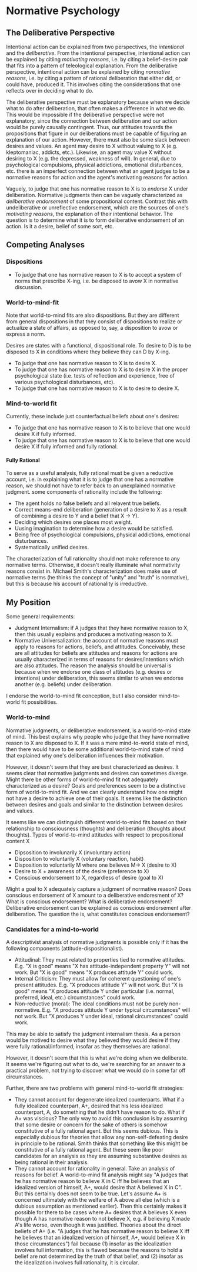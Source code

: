 # Normative Psychology

## The Deliberative Perspective

Intentional action can be explained from two perspectives, the *intentional* and the *deliberative*. From the intentional perspective, intentional action can be explained by citiing *motivating reasons*, i.e. by citing a belief-desire pair that fits into a pattern of teleological explanation. From the deliberative perspective, intentional action can be explained by citing *normative reasons*, i.e. by citing a pattern of rational deliberation that either did, or could have, produced it. This involves citing the considerations that one reflects over in deciding what to do. 

The deliberative perspective must be explanatory because when we decide what to do after deliberation, that often makes a difference in what we do. This would be impossible if the deliberative perspective were not explanatory, since the connection between deliberation and our action would be purely causally contingent. Thus, our attitudes towards the propositions that figure in our deliberations must be capable of figuring an explanation of our action. However, there must also be some slack between desires and values. An agent may desire to X without valuing to X (e.g. kleptomaniac, addicts, etc.). Likewise, an agent may value X without desiring to X (e.g. the depressed, weakness of will). In general, due to psychological compulsions, physical addictions, emotional disturbances, etc. there is an imperfect connection between what an agent judges to be a normative reasons for action and the agent's motivating reasons for action.

Vaguely, to judge that one has normative reason to X is to *endorse* X under deliberation. Normative judgments then can be vaguely characterized as *deliberative endorsement* of some propositional content. Contrast this with undeliberative or unreflective endorsement, which are the sources of one's *motivating reasons*, the explanation of their intentional behavior. The question is to determine what it is to form deliberative endorsement of an action. Is it a desire, belief of some sort, etc.

## Competing Analyses

### Dispositions

- To judge that one has normative reason to X is to accept a system of norms that prescribe X-ing, i.e. be disposed to avow X in normative discussion.

### World-to-mind-fit

Note that world-to-mind fits are also dispositions. But they are different from general dispositions in that they consist of dispositions to realize or actualize a state of affairs, as opposed to, say, a disposition to avow or express a norm.

Desires are states with a functional, dispositional role. To desire to D is to be disposed to X in conditions where they believe they can D by X-ing.

- To judge that one has normative reason to X is to desire X.
- To judge that one has normative reason to X is to desire X in the proper psychological state (i.e. tests of reflection and experience, free of various psychological disturbances, etc).
- To judge that one has normative reason to X is to desire to desire X.

### Mind-to-world fit 

Currently, these include just counterfactual beliefs about one's desires:

- To judge that one has normative reason to X is to believe that one would desire X if fully informed.
- To judge that one has normative reason to X is to believe that one would desire X if fully informed and fully rational. 

#### Fully Rational

To serve as a useful analysis, fully rational must be given a reductive account, i.e. in explaining what it is to judge that one has a normative reason, we should not have to refer back to an unexplained normative judgment. some components of rationality include the following:

- The agent holds no false beliefs and all relavent true beliefs.
- Correct means-end deliberation (generation of a desire to X as a result of combining a desire to Y and a belief that X -> Y).
- Deciding which desires one places most weight.
- Uusing imagination to determine how a desire would be satisfied.
- Being free of psychological compulsions, physical addictions, emotional disturbances.
- Systematically unified desires.

The characterization of full rationality should not make reference to any normative terms. Otherwise, it doesn't really illuminate what normativity reasons consist in. Michael Smith's characterization does make use of normative terms (he thinks the concept of "unity" and "truth" is normative), but this is because his account of rationality is irreductive.

## My Position

Some general requirements:

- Judgment Internalism: if A judges that they have normative reason to X, then this usually explains and produces a motivating reason to X.
- Normative Universalization: the account of normative reasons must apply to reasons for actions, beliefs, and attitudes. Conceivably, these are all attitudes for beliefs are attitudes and reasons for actions are usually characterized in terms of reasons for desires/intentions which are also attitudes. The reason the analysis should be universal is because when we endorse one class of attitudes (e.g. desires or intentions) under deliberation, this seems similar to when we endorse another (e.g. beliefs) under deliberation.

I endorse the world-to-mind fit conception, but I also consider mind-to-world fit possibilities.

### World-to-mind

Normative judgments, or deliberative endorsement, is a world-to-mind state of mind. This best explains why people who judge that they have normative reason to X are disposed to X. If it was a mere mind-to-world state of mind, then there would have to be some additional world-to-mind state of mind that explained why one's deliberation influences their motivation. 

However, it doesn't seem that they are best characterized as desires. It seems clear that normative judgments and desires can sometimes diverge. Might there be other forms of world-to-mind fit not adequately characterized as a desire? Goals and preferences seem to be a distinctive form of world-to-mind fit. And we can clearly understand how one might not have a desire to achieve one of their goals. It seems like the distinction between desires and goals and similar to the distinction between desires and values.

It seems like we can distinguish different world-to-mind fits based on their relationship to consciousness (thoughts) and deliberation (thoughts about thoughts). Types of world-to-mind attitudes with respect to propositional content X

- Dipsosition to involunarily X (involuntary action)
- Disposition to voluntarily X (voluntary reaction, habit)
- Disposition to voluntarily M where one believes M-> X (desire to X)
- Desire to X + awareness of the desire (preference to X)
- Conscious endorsement to X, regardless of desire (goal to X)

Might a goal to X adequately capture a judgment of normative reason? Does conscious endorsement of X amount to a deliberative endoresment of X? What is conscious endorsement? What is deliberative endorsement? Deliberative endorsement can be explained as conscious endorsement after deliberation. The question the is, what constitutes conscious endorsement?

### Candidates for a mind-to-world

A descriptivist analysis of normative judgments is possible only if it has the following components (attitude-dispositionalist).

- Attitudinal: They must related to properties tied to normative attitudes. E.g. "X is good" means "X has attitude-independent property Y" will not work. But "X is good" means "X produces attitude Y" could work.
- Internal Criticism: They must allow for coherent questioning of one's present attitudes. E.g. "X produces attitude Y" will not work. But "X is good" means "X produces attitude Y under particular (i.e. normal, preferred, ideal, etc.) circumstances" could work.
- Non-reductive (moral): The ideal conditions must not be purely non-normative. E.g. "X produces attitude Y under typical circumstances" will not work. But "X produces Y under ideal, rational circumstances" could work.

This may be able to satisfy the judgment internalism thesis. As a person would be motived to desire what they believed they would desire if they were fully rational/informed, insofar as they themselves are rational.

However, it doesn't seem that this is what we're doing when we deliberate. It seems we're figuring out what to do, we're searching for an answer to a practical problem, not trying to discover what we would do in some far off circumstances.

Further, there are two problems with general mind-to-world fit strategies:

- They cannot account for degenerate idealized counterparts. What if a fully idealized counterpart, A+, desired that his less idealized counterpart, A, do something that he didn't have reason to do. What if A+ was viscious? The only way to avoid this conclusion is by assuming that some desire or concern for the sake of others is somehow constitutive of a fully rational agent. But this seems dubious. This is especially dubious for theories that allow any non-self-defeating desire in principle to be rational. Smith thinks that something like this might be constitutive of a fully rational agent. But these seem like poor candidates for an analysis as they are assuming substantive desires as being rational in their analysis.
- They cannot account for rationality in general. Take an analysis of reasons for belief. A world-to-mind fit analysis might say "A judges that he has normative reason to believe X in C iff he believes that an idealized version of himself, A+, would desire that A believed X in C". But this certainly does not seem to be true. Let's assume A+ is concerned ultimately with the welfare of A above all else (which is a dubious assumption as mentioned earlier). Then this certainly makes it possible for there to be cases where A+ desires that A believes X even though A has normative reason to not believe X, e.g. if believing X made A's life worse, even though it was justified. Theories about the direct beliefs of A+ (i.e. "A judges that he has normative reason to believe X iff he believes that an idealized version of himself, A+, would believe X in those circumstances") fail because (1) insofar as the idealization involves full information, this is flawed because the reasons to hold a belief are not determined by the truth of that belief, and (2) insofar as the idealization involves full rationality, it is circular.
